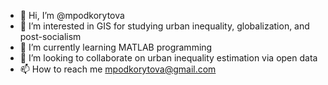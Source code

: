 - 👋 Hi, I’m @mpodkorytova
- 👀 I’m interested in GIS for studying urban inequality, globalization, and post-socialism
- 🌱 I’m currently learning MATLAB programming
- 💞️ I’m looking to collaborate on urban inequality estimation via open data
- 📫 How to reach me mpodkorytova@gmail.com

<!---
mpodkorytova/mpodkorytova is a ✨ special ✨ repository because its `README.md` (this file) appears on your GitHub profile.
You can click the Preview link to take a look at your changes.
--->
